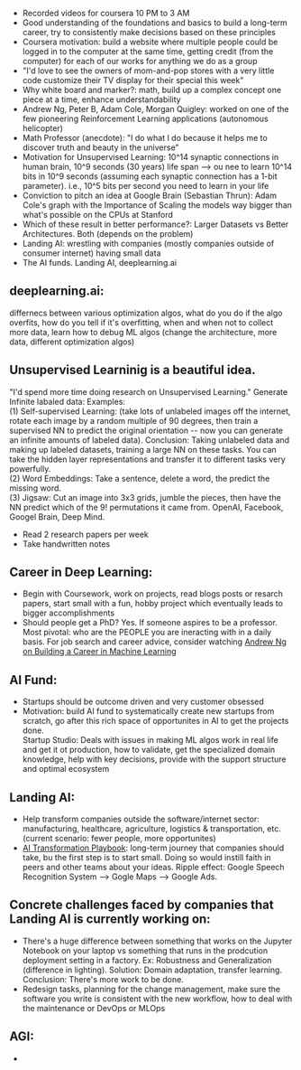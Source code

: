- Recorded videos for coursera 10 PM to 3 AM  
- Good understanding of the foundations and basics to build a long-term career, try to consistently make decisions based on these principles  
- Coursera motivation: build a website where multiple people could be logged in to the computer at the same time, getting credit (from the computer) for each of our works for anything we do as a group  
- "I'd love to see the owners of mom-and-pop stores with a very little code customize their TV display for their special this week"  
- Why white board and marker?: math, build up a complex concept one piece at a time, enhance understandability  
- Andrew Ng, Peter B, Adam Cole, Morgan Quigley: worked on one of the few pioneering Reinforcement Learning applications (autonomous helicopter)  
- Math Professor (anecdote): "I do what I do because it helps me to discover truth and beauty in the universe"  
- Motivation for Unsupervised Learning: 10^14 synaptic connections in human brain, 10^9 seconds (30 years) life span --> ou nee to learn 10^14 bits in 10^9 seconds (assuming each synaptic connection has a 1-bit parameter). i.e., 10^5 bits per second you need to learn in your life  
- Conviction to pitch an idea at Google Brain (Sebastian Thrun): Adam Cole's graph with the Importance of Scaling the models way bigger than what's possible on the CPUs at Stanford  
- Which of these result in better performance?: Larger Datasets vs Better Architectures. Both (depends on the problem)  
- Landing AI: wrestling with companies (mostly companies outside of consumer internet) having small data  
- The AI funds. Landing AI, deeplearning.ai
## deeplearning.ai:  
differnecs between various optimization algos, what do you do if the algo overfits, how do you tell if it's overfitting, when and when not to collect more data, learn how to debug ML algos (change the architecture, more data, different optimization algos)  
## Unsupervised Learninig is a beautiful idea. 
"I'd spend more time doing research on Unsupervised Learning."
Generate Infinite labaled data: Examples:  
(1) Self-supervised Learning: (take lots of unlabeled images off the internet, rotate each image by a random multiple of 90 degrees, then train a supervised NN to predict the original orientation -- now you can generate an infinite amounts of labeled data). Conclusion: Taking unlabeled data and making up labeled datasets, training a large NN on these tasks. You can take the hidden layer representations and transfer it to different tasks very powerfully.  
(2) Word Embeddings: Take a sentence, delete a word, the predict the missing word.  
(3) Jigsaw: Cut an image into 3x3 grids, jumble the pieces, then have the NN predict which of the 9! permutations it came from. OpenAI, Facebook, Googel Brain, Deep Mind.  
- Read 2 research papers per week  
- Take handwritten notes  
## Career in Deep Learning:  
- Begin with Coursework, work on projects, read blogs posts or resarch papers, start small with a fun, hobby project which eventually leads to bigger accomplishments  
- Should people get a PhD? Yes. If someone aspires to be a professor. Most pivotal: who are the PEOPLE you are ineracting with in a daily basis. For job search and career advice, consider watching [Andrew Ng on Building a Career in Machine Learning](https://www.youtube.com/watch?v=4kiHsIaK9_w)  
## AI Fund:  
- Startups should be outcome driven and very customer obsessed  
- Motivation: build AI fund to systematically create new startups from scratch, go after this rich space of opportunites in AI to get the projects done.  
Startup Studio: Deals with issues in making ML algos work in real life and get it ot production, how to validate, get the specialized domain knowledge, help with key decisions, provide with the support structure and optimal ecosystem  
## Landing AI:  
- Help transform companies outside the software/internet sector: manufacturing, healthcare, agriculture, logistics & transportation, etc. (current scenario: fewer people, more opportunites)  
- [AI Transformation Playbook](https://landing.ai/ai-transformation-playbook/): long-term journey that companies should take, bu the first step is to start small. Doing so would instill faith in peers and other teams about your ideas. Ripple effect: Google Speech Recognition System --> Gogle Maps --> Google Ads.  
## Concrete challenges faced by companies that Landing AI is currently working on:  
- There's a huge difference between something that works on the Jupyter Notebook on your laptop vs something that runs in the prodcution deployment setting in a factory. Ex: Robustness and Generalization (difference in lighting). Solution: Domain adaptation, transfer learning. Conclusion: There's more work to be done.
- Redesign tasks, planning for the change management, make sure the software you write is consistent with the new workflow, how to deal with the maintenance or DevOps or MLOps  
## AGI:  
- 














